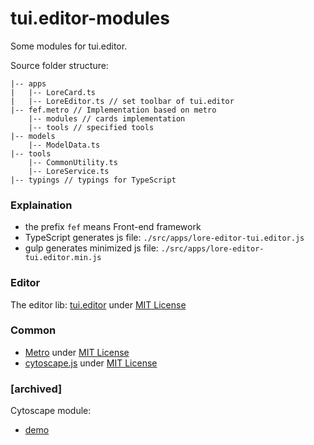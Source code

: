 # tui.editor-modules
Some modules for tui.editor.

Source folder structure:  

    |-- apps
    |   |-- LoreCard.ts
    |   |-- LoreEditor.ts // set toolbar of tui.editor
    |-- fef.metro // Implementation based on metro
        |-- modules // cards implementation
        |-- tools // specified tools
    |-- models
        |-- ModelData.ts
    |-- tools
        |-- CommonUtility.ts
        |-- LoreService.ts
    |-- typings // typings for TypeScript

### Explaination
* the prefix `fef` means Front-end framework
* TypeScript generates js file: `./src/apps/lore-editor-tui.editor.js`
* gulp generates minimized js file: `./src/apps/lore-editor-tui.editor.min.js`

### Editor
The editor lib: [tui.editor](https://github.com/nhn/tui.editors) under [MIT License](https://github.com/nhn/tui.editor/blob/master/LICENSE)

### Common
* [Metro](https://github.com/olton/Metro-UI-CSS) under [MIT License](https://github.com/olton/Metro-UI-CSS/blob/master/LICENSE)
* [cytoscape.js](https://github.com/cytoscape/cytoscape.js) under [MIT License](https://github.com/cytoscape/cytoscape.js/blob/unstable/LICENSE)

### [archived]
Cytoscape module:  
* [demo](http://taurenshaman.github.io/tui.editor+cytoscape.html)
